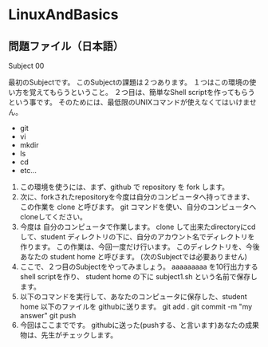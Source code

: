 LinuxAndBasics
==============

問題ファイル（日本語）
---------------------

Subject 00  

最初のSubjectです。
このSubjectの課題は２つあります。
１つはこの環境の使い方を覚えてもらうということ。
２つ目は、簡単なShell scriptを作ってもらうという事です。
そのためには、最低限のUNIXコマンドが使えなくてはいけません。

* git
* vi
* mkdir
* ls
* cd
* etc...


1. この環境を使うには、まず、github で repository を fork します。
2. 次に、forkされたrepositoryを今度は自分のコンピュータへ持ってきます、この作業を clone と呼びます。
git コマンドを使い、自分のコンピュータへcloneしてください。
3. 今度は 自分のコンピュータで作業します。
clone して出来たdirectoryにcd して、student ディレクトリの下に、自分のアカウント名でディレクトリを作ります。
この作業は、今回一度だけ行います。
このディレクトリを、今後あなたの student home と呼びます。
(次のSubjectでは必要ありません)
4. ここで、２つ目のSubjectをやってみましょう。
aaaaaaaaa
を10行出力するshell scriptを作り、 student home の下に subject1.sh という名前で保存します。
5. 以下のコマンドを実行して、あなたのコンピュータに保存した、student home 以下のファイルを githubに送ります。
git add .
git commit -m "my answer"
git push
6. 今回はここまでです。
githubに送った(pushする、と言います)あなたの成果物は、先生がチェックします。



